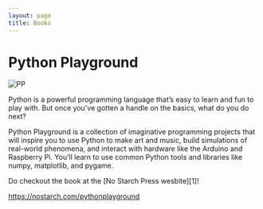 ```yaml
---
layout: page
title: Books
---
```


# Python Playground 

![PP](pp-256.png)

Python is a powerful programming language that’s easy to learn and fun to play with. But once you’ve gotten a handle on the basics, what do you do next?

Python Playground is a collection of imaginative programming projects that will inspire you to use Python to make art and music, build simulations of real-world phenomena, and interact with hardware like the Arduino and Raspberry Pi. You’ll learn to use common Python tools and libraries like numpy, matplotlib, and pygame.

Do checkout the book at the [No Starch Press wesbite][1]!

https://nostarch.com/pythonplayground


